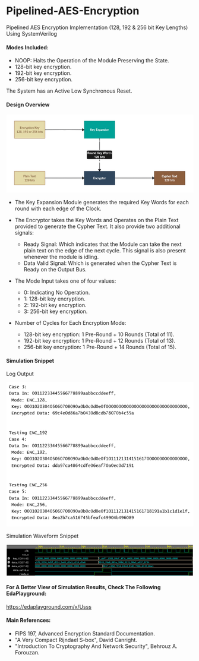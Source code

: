# Pipelined-AES-Encryption
Pipelined AES Encryption Implementation (128, 192 &amp; 256 bit Key Lengths) Using SystemVerilog


#### Modes Included:
- NOOP: Halts the Operation of the Module Preserving the State.
- 128-bit key encryption.
- 192-bit key encryption.
- 256-bit key encryption.

The System has an Active Low Synchronous Reset.
#### Design Overview

![Design](Imgs/Design_Overview.png)
- The Key Expansion Module generates the required Key Words for each round with each edge of the Clock.
- The Encryptor takes the Key Words and Operates on the Plain Text provided to generate the Cypher Text. It also provide two additional signals:
  - Ready Signal: Which indicates that the Module can take the next plain text on the edge of the next cycle. This signal is also present whenever the module is idling.
  - Data Valid Signal: Which is generated when the Cypher Text is Ready on the Output Bus.


- The Mode Input takes one of four values:
   - 0: Indicating No Operation.
   - 1: 128-bit key encryption.
   - 2: 192-bit key encryption.
   - 3: 256-bit key encryption.
 
     
- Number of Cycles for Each Encryption Mode:
   - 128-bit key encryption: 1 Pre-Round + 10 Rounds (Total of 11).
   - 192-bit key encryption: 1 Pre-Round + 12 Rounds (Total of 13).
   - 256-bit key encryption: 1 Pre-Round + 14 Rounds (Total of 15).

#### Simulation Snippet
Log Output 

![Design](Imgs/Sim_Log.png)

Simulation Waveform Snippet

![Design](Imgs/Sim_Waveform.png)

#### For A Better View of Simulation Results, Check The Following EdaPlayground:
   https://edaplayground.com/x/Usss


#### Main References:
  - FIPS 197, Advanced Encryption Standard Documentation.
  - "A Very Compact Rijndael S-box", David Canright.
  - "Introduction To Cryptography And Network Security", Behrouz A. Forouzan.
